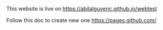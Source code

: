This website is live on 
https://abilalguvenc.github.io/webtest


Follow this doc to create new one
https://pages.github.com/
